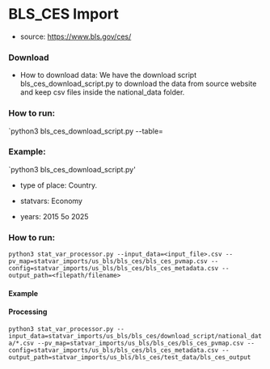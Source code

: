 # BLS_CES Import

- source: https://www.bls.gov/ces/ 

### Download
- How to download data: We have the download script bls_ces_download_script.py to download the data from source website and keep csv files inside the national_data folder.
### How to run:
`python3 bls_ces_download_script.py --table=<specific table number to download>
### Example:
`python3 bls_ces_download_script.py'


- type of place: Country.

- statvars: Economy

- years: 2015 5o 2025


### How to run:

`python3 stat_var_processor.py --input_data=<input_file>.csv --pv_map=statvar_imports/us_bls/bls_ces/bls_ces_pvmap.csv --config=statvar_imports/us_bls/bls_ces/bls_ces_metadata.csv --output_path=<filepath/filename>`

#### Example
#### Processing
`python3 stat_var_processor.py --input_data=statvar_imports/us_bls/bls_ces/download_script/national_data/*.csv --pv_map=statvar_imports/us_bls/bls_ces/bls_ces_pvmap.csv --config=statvar_imports/us_bls/bls_ces/bls_ces_metadata.csv --output_path=statvar_imports/us_bls/bls_ces/test_data/bls_ces_output`
